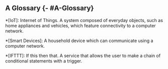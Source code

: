 ## A Glossary {- #A-Glossary}

*[IoT]: Internet of Things. A system composed of everyday objects, such as home appliances and vehicles, which feature connectivity to a computer network.

*[Smart Devices]: A household device which can communicate using a computer network.

*[IFTTT]: If this then that. A service that allows the user to make a chain of conditional statements
with a trigger.

